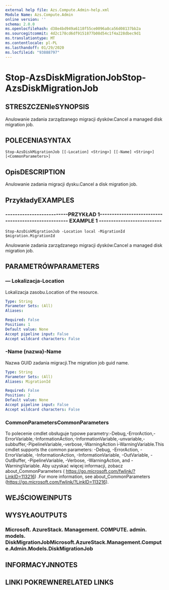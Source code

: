```yaml
---
external help file: Azs.Compute.Admin-help.xml
Module Name: Azs.Compute.Admin
online version: ''
schema: 2.0.0
ms.openlocfilehash: d38e4bd949a6118f55ce0096a8ca56d08137bb2a
ms.sourcegitcommit: 4d2c178cd6df9151877b08d54c1f4a228dbec9d1
ms.translationtype: MT
ms.contentlocale: pl-PL
ms.lasthandoff: 01/29/2020
ms.locfileid: "93888797"
---
```

# <span data-ttu-id="ed628-101">Stop-AzsDiskMigrationJob</span><span class="sxs-lookup"><span data-stu-id="ed628-101">Stop-AzsDiskMigrationJob</span></span>

## <span data-ttu-id="ed628-102">STRESZCZENIe</span><span class="sxs-lookup"><span data-stu-id="ed628-102">SYNOPSIS</span></span>
<span data-ttu-id="ed628-103">Anulowanie zadania zarządzanego migracji dysków.</span><span class="sxs-lookup"><span data-stu-id="ed628-103">Cancel a managed disk migration job.</span></span>

## <span data-ttu-id="ed628-104">POLECENIA</span><span class="sxs-lookup"><span data-stu-id="ed628-104">SYNTAX</span></span>

```
Stop-AzsDiskMigrationJob [[-Location] <String>] [[-Name] <String>] [<CommonParameters>]
```

## <span data-ttu-id="ed628-105">Opis</span><span class="sxs-lookup"><span data-stu-id="ed628-105">DESCRIPTION</span></span>
<span data-ttu-id="ed628-106">Anulowanie zadania migracji dysku.</span><span class="sxs-lookup"><span data-stu-id="ed628-106">Cancel a disk migration job.</span></span>

## <span data-ttu-id="ed628-107">Przykłady</span><span class="sxs-lookup"><span data-stu-id="ed628-107">EXAMPLES</span></span>

### <span data-ttu-id="ed628-108">--------------------------PRZYKŁAD 1--------------------------</span><span class="sxs-lookup"><span data-stu-id="ed628-108">-------------------------- EXAMPLE 1 --------------------------</span></span>
```
Stop-AzsDiskMigrationJob -Location local -MigrationId $migration.MigrationId
```

<span data-ttu-id="ed628-109">Anulowanie zadania zarządzanego migracji dysków.</span><span class="sxs-lookup"><span data-stu-id="ed628-109">Cancel a managed disk migration job.</span></span>

## <span data-ttu-id="ed628-110">PARAMETRÓW</span><span class="sxs-lookup"><span data-stu-id="ed628-110">PARAMETERS</span></span>

### <span data-ttu-id="ed628-111">— Lokalizacja</span><span class="sxs-lookup"><span data-stu-id="ed628-111">-Location</span></span>
<span data-ttu-id="ed628-112">Lokalizacja zasobu.</span><span class="sxs-lookup"><span data-stu-id="ed628-112">Location of the resource.</span></span>

```yaml
Type: String
Parameter Sets: (All)
Aliases: 

Required: False
Position: 1
Default value: None
Accept pipeline input: False
Accept wildcard characters: False
```

### <span data-ttu-id="ed628-113">-Name (nazwa)</span><span class="sxs-lookup"><span data-stu-id="ed628-113">-Name</span></span>
<span data-ttu-id="ed628-114">Nazwa GUID zadania migracji.</span><span class="sxs-lookup"><span data-stu-id="ed628-114">The migration job guid name.</span></span>

```yaml
Type: String
Parameter Sets: (All)
Aliases: MigrationId

Required: False
Position: 2
Default value: None
Accept pipeline input: False
Accept wildcard characters: False
```

### <span data-ttu-id="ed628-115">CommonParameters</span><span class="sxs-lookup"><span data-stu-id="ed628-115">CommonParameters</span></span>
<span data-ttu-id="ed628-116">To polecenie cmdlet obsługuje typowe parametry:-Debug,-ErrorAction,-ErrorVariable,-InformationAction,-InformationVariable,-unvariable,-subbuffer,-PipelineVariable,-verbose,-WarningAction i-WarningVariable.</span><span class="sxs-lookup"><span data-stu-id="ed628-116">This cmdlet supports the common parameters: -Debug, -ErrorAction, -ErrorVariable, -InformationAction, -InformationVariable, -OutVariable, -OutBuffer, -PipelineVariable, -Verbose, -WarningAction, and -WarningVariable.</span></span> <span data-ttu-id="ed628-117">Aby uzyskać więcej informacji, zobacz about_CommonParameters ( https://go.microsoft.com/fwlink/?LinkID=113216) .</span><span class="sxs-lookup"><span data-stu-id="ed628-117">For more information, see about_CommonParameters (https://go.microsoft.com/fwlink/?LinkID=113216).</span></span>

## <span data-ttu-id="ed628-118">WEJŚCIOWE</span><span class="sxs-lookup"><span data-stu-id="ed628-118">INPUTS</span></span>

## <span data-ttu-id="ed628-119">WYSYŁA</span><span class="sxs-lookup"><span data-stu-id="ed628-119">OUTPUTS</span></span>

### <span data-ttu-id="ed628-120">Microsoft. AzureStack. Management. COMPUTE. admin. models. DiskMigrationJob</span><span class="sxs-lookup"><span data-stu-id="ed628-120">Microsoft.AzureStack.Management.Compute.Admin.Models.DiskMigrationJob</span></span>

## <span data-ttu-id="ed628-121">INFORMACYJN</span><span class="sxs-lookup"><span data-stu-id="ed628-121">NOTES</span></span>

## <span data-ttu-id="ed628-122">LINKI POKREWNE</span><span class="sxs-lookup"><span data-stu-id="ed628-122">RELATED LINKS</span></span>

